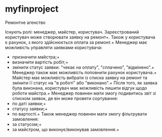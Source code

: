 # myfinproject
Ремонтне агенство

Існують ролі: менеджер, майстер, користувач.
Зареєстрований користувач може створювати заявку на ремонт+. Також у користувача є рахунок, з якого здійснюється оплата за ремонт.+
Менеджер має можливість управляти заявками користувача:
- призначити майстра;+
- визначити вартість робіт;+
- змінити статус заявки: "чекає на оплату", "сплачено", "відмінено".+
Менеджер також має можливість поповнити рахунок користувача.+
Майстер має можливість вибрати із списка заявку на ремонт та змінити її статус на "в роботі" або "виконано".+ Після того, як заявка була виконана, користувач має можливість лишити відгук щодо роботи майстра.+
Менеджер повинен мати змогу подивитись звіт зі списком заявок, де він може провети сортування:
- по даті заявки;+
- статусу заявки;+
- по вартості.+
Також менеджер повинен мати змогу фільтрувати замовлення:
- за статусом;+
- за майстром, що виконує/виконував замовлення.+
